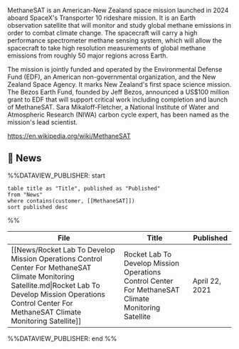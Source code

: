 MethaneSAT is an American-New Zealand space mission launched in 2024 aboard SpaceX's Transporter 10 rideshare mission. It is an Earth observation satellite that will monitor and study global methane emissions in order to combat climate change. The spacecraft will carry a high performance spectrometer methane sensing system, which will allow the spacecraft to take high resolution measurements of global methane emissions from roughly 50 major regions across Earth.

The mission is jointly funded and operated by the Environmental Defense Fund (EDF), an American non-governmental organization, and the New Zealand Space Agency. It marks New Zealand's first space science mission. The Bezos Earth Fund, founded by Jeff Bezos, announced a US$100 million grant to EDF that will support critical work including completion and launch of MethaneSAT. Sara Mikaloff-Fletcher, a National Institute of Water and Atmospheric Research (NIWA) carbon cycle expert, has been named as the mission's lead scientist.

https://en.wikipedia.org/wiki/MethaneSAT

## 📰 News
%%DATAVIEW_PUBLISHER: start
```
table title as "Title", published as "Published"
from "News"
where contains(customer, [[MethaneSAT]])
sort published desc
```
%%

| File                                                                                                                                                                                                                 | Title                                                                                                | Published      |
| -------------------------------------------------------------------------------------------------------------------------------------------------------------------------------------------------------------------- | ---------------------------------------------------------------------------------------------------- | -------------- |
| [[News/Rocket Lab To Develop Mission Operations Control Center For MethaneSAT Climate Monitoring Satellite.md\|Rocket Lab To Develop Mission Operations Control Center For MethaneSAT Climate Monitoring Satellite]] | Rocket Lab To Develop Mission Operations Control Center For MethaneSAT Climate Monitoring Satellite  | April 22, 2021 |

%%DATAVIEW_PUBLISHER: end %%